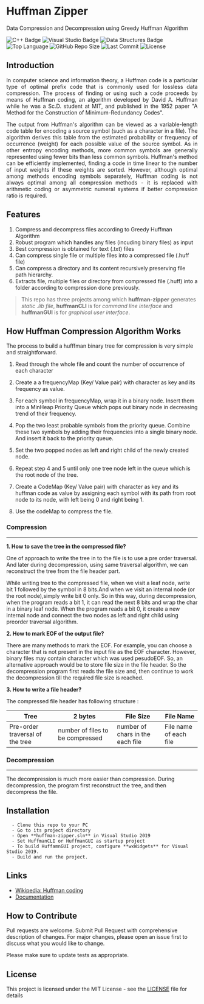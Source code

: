 # Huffman Zipper

Data Compression and Decompression using Greedy Huffman Algorithm

![C++ Badge](https://img.shields.io/static/v1?label=C%2B%2B+&message=17&style=flat-square&logo=C%2B%2B&color=blue&labelColor=03599d)
![Visual Studio Badge](https://img.shields.io/static/v1?label=Visual+Studio&message=2019&style=flat-square&logo=visual+studio&color=grey&labelColor=5d2c92)
![Data Structures Badge](https://img.shields.io/static/v1?label=Data+Structures&message=Algorithm&style=flat-square&color=red&labelColor=007acc)
![Top Language](https://img.shields.io/github/languages/top/ashish-lamsal/huffman-zipper?style=flat-square)
![GitHub Repo Size](https://img.shields.io/github/repo-size/ashish-lamsal/huffman-zipper?style=flat-square&logo=GitHub)
![Last Commit](https://img.shields.io/github/last-commit/ashish-lamsal/huffman-zipper?style=flat-square)
![License](https://img.shields.io/github/license/ashish-lamsal/huffman-zipper?style=flat-square)

## Introduction

<p align ="justify">In computer science and information theory, a Huffman code is a particular type of optimal prefix code that is commonly used for lossless data compression. The process of finding or using such a code proceeds by means of Huffman coding, an algorithm developed by David A. Huffman while he was a Sc.D. student at MIT, and published in the 1952 paper "A Method for the Construction of Minimum-Redundancy Codes".</p>

<p align ="justify">The output from Huffman's algorithm can be viewed as a variable-length code table for encoding a source symbol (such as a character in a file). The algorithm derives this table from the estimated probability or frequency of occurrence (weight) for each possible value of the source symbol. As in other entropy encoding methods, more common symbols are generally represented using fewer bits than less common symbols. Huffman's method can be efficiently implemented, finding a code in time linear to the number of input weights if these weights are sorted. However, although optimal among methods encoding symbols separately, Huffman coding is not always optimal among all compression methods - it is replaced with arithmetic coding or asymmetric numeral systems if better compression ratio is required.

## Features

1. Compress and decompress files according to Greedy Huffman Algorithm
2. Robust program which handles any files (incuding binary files) as input
3. Best compression is obtained for text (.txt) files
4. Can compress single file or multiple files into a compressed file (.huff file)
5. Can compress a directory and its content recursively preserving file path hierarchy.
6. Extracts file, multiple files or directory from compressed file (.huff) into a folder according to compression done previously.

> This repo has three projects among which **huffman-zipper** generates *static .lib file*, **huffmanCLI** is for *command line interface* and **huffmanGUI** is for *graphical user interface*.

## How Huffman Compression Algorithm Works

The process to build a hufffman binary tree for compression is very simple and straightforward.

1. Read through the whole file and count the number of occurrence of each character

2. Create a a frequencyMap (Key/ Value pair) with character as key and its frequency as value.

3. For each symbol in frequencyMap, wrap it in a binary node. Insert them into a MinHeap Priority Queue which pops out binary node in decreasing trend of their frequency.

4. Pop the two least probable symbols from the priority queue. Combine these two symbols by adding their frequencies into a single binary node. And insert it back to the priority queue.

5. Set the two popped nodes as left and right child of the newly created node.

6. Repeat step 4 and 5 until only one tree node left in the queue which is the root node of the tree.

7. Create a CodeMap (Key/ Value pair) with character as key and its huffman code as value by assigning each symbol with its path from root node to its node, with left being 0 and right being 1.

8. Use the codeMap to compress the file.

### Compression

___

**1. How to save the tree in the compressed file?**

One of approach to write the tree in to the file is to use a pre order traversal. And later during decompression, using same traversal algorithm, we can reconstruct the tree from the file header part.

While writing tree to the compressed file, when we visit a leaf node, write bit 1 followed by the symbol in 8 bits.And when we visit an internal node (or the root node),simply write bit 0 only. So in this way, during decompression, when the program reads a bit 1, it can read the next 8 bits and wrap the char in a binary leaf node. When the program reads a bit 0, it create a new internal node and connect the two nodes as left and right child using preorder traversal algorithm.

**2. How to mark EOF of the output file?**

There are many methods to mark the EOF. For example, you can choose a character that is not present in the input file as the EOF character. However, binary files may contain character which was used pesudoEOF. So, an alternative approach would be to store file size in the file header. So the decompression program first reads the file size and, then continue to work the decompression till the required file size is reached.

**3. How to write a file header?**

The compressed file header has following structure :

| Tree    | 2 bytes   | File Size |  File Name
-------   | --------  | ------    |  -----
| Pre-order traversal of the tree | number of files to be compressed | number of chars in the each file | File name of each file

### Decompression

___

The decompression is much more easier than compression. During decompression, the program first reconstruct the tree, and then decompress the file.

## Installation

      - Clone this repo to your PC
      - Go to its project directory
      - Open **huffman-zipper.sln** in Visual Studio 2019
      - Set HuffmanCLI or HuffmanGUI as startup project
      - To build HuffamnGUI project, configure **wxWidgets** for Visual Studio 2019.
      - Build and run the project.

## Links

- [Wikipedia: Huffman coding](https://en.wikipedia.org/wiki/Huffman_coding)
- [Documentation]()

## How to Contribute

Pull requests are welcome. Submit Pull Request with comprehensive description of changes. For major changes, please open an issue first to discuss what you would like to change.

Please make sure to update tests as appropriate.

## License

This project is licensed under the MIT License - see the [LICENSE](LICENSE) file for details
